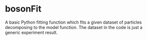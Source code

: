 # bosonFit
A basic Python fitting function which fits a given dataset of particles decomposing to the model function. The dataset in the code is just a generic experiment result.
